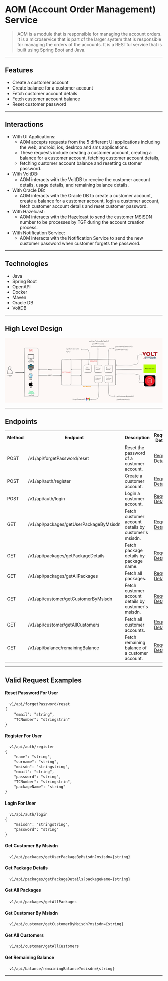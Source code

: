 # AOM (Account Order Management) Service

> AOM is a module that is responsible for managing the account orders.
> It is a microservice that is part of the larger system that is responsible for managing the orders of the accounts.
> It is a RESTful service that is built using Spring Boot and Java.
---

## Features
- Create a customer account
- Create balance for a customer account
- Fetch customer account details
- Fetch customer account balance
- Reset customer password
---
## Interactions
- With UI Applications: 
    - AOM accepts requests from the 5 different UI applications including the web, android, ios, desktop and sms applications.
    - These requests include creating a customer account, creating a balance for a customer account, fetching customer account details, 
    - fetching customer account balance and resetting customer password.
- With VoltDB:
    - AOM interacts with the VoltDB to receive the customer account details, usage details, and remaining balance details.
- With Oracle DB:
    - AOM interacts with the Oracle DB to create a customer account, create a balance for a customer account,
   login a customer account, fetch customer account details and reset customer password.
- With Hazelcast:
    - AOM interacts with the Hazelcast to send the customer MSISDN number to be processes by TGF during the account creation process.
- With Notification Service:
    - AOM interacts with the Notification Service to send the new customer password when customer forgets the password.
---
## Technologies
- Java
- Spring Boot
- OpenAPI
- Docker
- Maven
- Oracle DB
- VoltDB

---
## High Level Design
![AOM Service Diagram](docs/aom_diagram.png)

---
## Endpoints
<table style="width:100%">
  <tr>
    <th>Method</th>
    <th>Endpoint</th>
    <th>Description</th>
    <th>Request Details</th>
  </tr>

  <tr>
      <td>POST</td>
      <td>/v1/api/forgetPassword/reset</td>
      <td>Reset the password of a customer account.</td>
      <td><a href="#reset">Request Details</a></td>
  </tr>

  <tr>
      <td>POST</td>
      <td>/v1/api/auth/register</td>
      <td>Create a customer account.</td>
        <td><a href="#register">Request Details</a></td>
  </tr>

  <tr>
      <td>POST</td>
      <td>/v1/api/auth/login</td>
      <td>Login a customer account.</td>
        <td><a href="#login">Request Details</a></td>
  </tr>

  <tr>
      <td>GET</td>
      <td>/v1/api/packages/getUserPackageByMsisdn</td>
      <td>Fetch customer account details by customer's msisdn.</td>
      <td><a href="#getCustomerByMsisdn">Request Details</a></td>
  </tr>

  <tr>
      <td>GET</td>
      <td>/v1/api/packages/getPackageDetails</td>
      <td>Fetch package details by package name.</td>
        <td><a href="#getPackageDetails">Request Details</a></td>
  </tr>

  <tr>
      <td>GET</td>
      <td>/v1/api/packages/getAllPackages</td>
      <td>Fetch all packages.</td>
        <td><a href="#getAllPackages">Request Details</a></td>
  </tr>

  <tr>
      <td>GET</td>
      <td>/v1/api/customer/getCustomerByMsisdn</td>
      <td>Fetch customer account details by customer's msisdn.</td>
        <td><a href="#getCustomerByMsisdn">Request Details</a></td>
  </tr>

  <tr>
      <td>GET</td>
      <td>/v1/api/customer/getAllCustomers</td>
      <td>Fetch all customer accounts.</td>
        <td><a href="#getAllCustomers">Request Details</a></td>
  </tr>

  <tr>
      <td>GET</td>
      <td>/v1/api/balance/remainingBalance</td>
      <td>Fetch remaining balance of a customer account.</td>
        <td><a href="#remainingBalance">Request Details</a></td>
  </tr>

</table>

---

## Valid Request Examples

#### <a id="reset"> Reset Password For User
```
  v1/api/forgetPassword/reset
{
    "email": "string",
    "TCNumber": "stringstrin"
}
```

#### <a id="register"> Register For User
```
  v1/api/auth/register
{
    "name": "string",
    "surname": "string",
    "msisdn": "stringstring",
    "email": "string",
    "password": "string",
    "TCNumber": "stringstrin",
    "packageName": "string"
}
```

#### <a id="login"> Login For User
```
  v1/api/auth/login
{
    "msisdn": "stringstring",
    "password": "string"
}
```

#### <a id="getCustomerByMsisdn"> Get Customer By Msisdn
```
  v1/api/packages/getUserPackageByMsisdn?msisdn={string}
```

#### <a id="getPackageDetails"> Get Package Details
```
  v1/api/packages/getPackageDetails?packageName={string}
```

#### <a id="getAllPackages"> Get All Packages
```
  v1/api/packages/getAllPackages
```

#### <a id="getCustomerByMsisdn"> Get Customer By Msisdn
```
  v1/api/customer/getCustomerByMsisdn?msisdn={string}
```

#### <a id="getAllCustomers"> Get All Customers
```
  v1/api/customer/getAllCustomers
```

#### <a id="remainingBalance"> Get Remaining Balance
```
  v1/api/balance/remainingBalance?msisdn={string}
```
---

